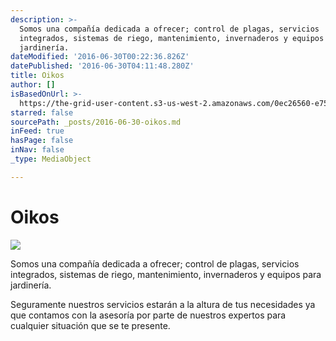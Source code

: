 ```yaml
---
description: >-
  Somos una compañía dedicada a ofrecer; control de plagas, servicios
  integrados, sistemas de riego, mantenimiento, invernaderos y equipos para
  jardinería.
dateModified: '2016-06-30T00:22:36.826Z'
datePublished: '2016-06-30T04:11:48.280Z'
title: Oikos
author: []
isBasedOnUrl: >-
  https://the-grid-user-content.s3-us-west-2.amazonaws.com/0ec26560-e75a-4a5b-9d7d-3773f9b46cde.jpg
starred: false
sourcePath: _posts/2016-06-30-oikos.md
inFeed: true
hasPage: false
inNav: false
_type: MediaObject

---
```

# Oikos
![](https://imgflo.herokuapp.com/graph/vahj1ThiexotieMo/ca2ec07d1e430489c76ac46238dfb707/croprotate.jpg?cropheight=2846&cropwidth=4267&degrees=0&input=https%3A%2F%2Fthe-grid-user-content.s3-us-west-2.amazonaws.com%2F2a5d7074-8bca-4269-81f7-07536a96c6b7.jpg&x=0&y=0)

Somos una compañía dedicada a ofrecer; control de plagas, servicios integrados, sistemas de riego, mantenimiento, invernaderos y equipos para jardinería.

Seguramente nuestros servicios estarán a la altura de tus necesidades ya que contamos con la asesoría por parte de nuestros expertos para cualquier situación que se te presente.